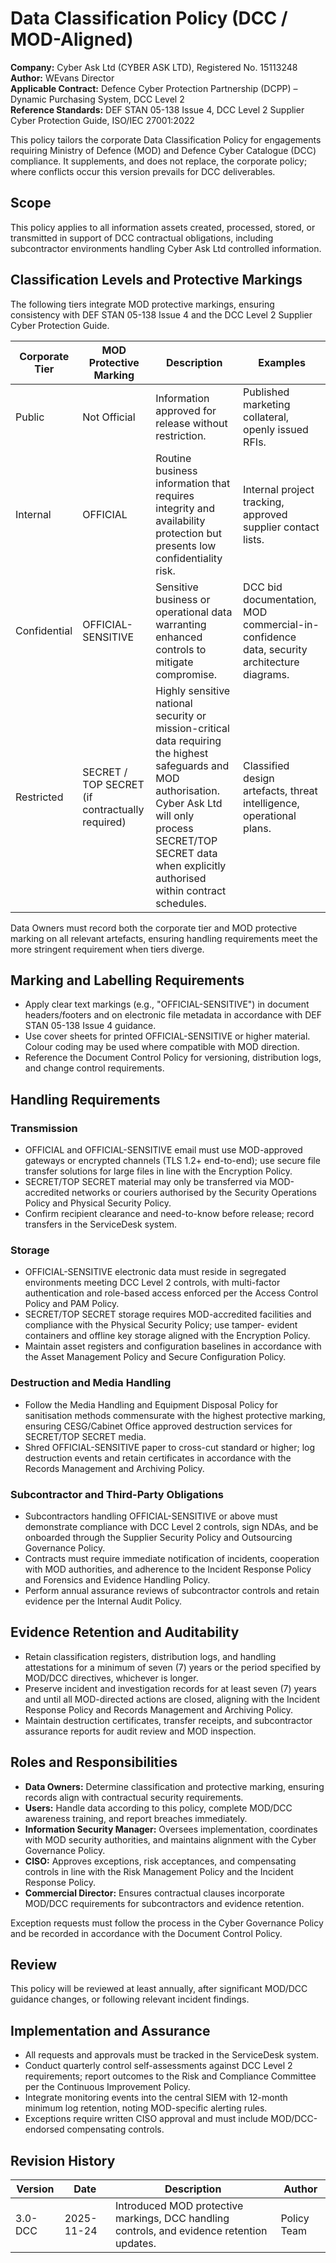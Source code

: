 # Data Classification Policy (DCC / MOD-Aligned)

**Company:** Cyber Ask Ltd (CYBER ASK LTD), Registered No. 15113248  
**Author:** WEvans Director  
**Applicable Contract:** Defence Cyber Protection Partnership (DCPP) – Dynamic Purchasing System, DCC Level 2  
**Reference Standards:** DEF STAN 05-138 Issue 4, DCC Level 2 Supplier Cyber Protection Guide, ISO/IEC 27001:2022

This policy tailors the corporate Data Classification Policy for engagements requiring Ministry of Defence (MOD) and Defence Cyber
Catalogue (DCC) compliance. It supplements, and does not replace, the corporate policy; where conflicts occur this version prevails
for DCC deliverables.

## Scope

This policy applies to all information assets created, processed, stored, or transmitted in support of DCC contractual obligations,
including subcontractor environments handling Cyber Ask Ltd controlled information.

## Classification Levels and Protective Markings

The following tiers integrate MOD protective markings, ensuring consistency with DEF STAN 05-138 Issue 4 and the DCC Level 2
Supplier Cyber Protection Guide.

| Corporate Tier | MOD Protective Marking | Description | Examples |
| -------------- | ---------------------- | ----------- | -------- |
| Public | Not Official | Information approved for release without restriction. | Published marketing collateral, openly issued RFIs. |
| Internal | OFFICIAL | Routine business information that requires integrity and availability protection but presents low confidentiality risk. | Internal project tracking, approved supplier contact lists. |
| Confidential | OFFICIAL-SENSITIVE | Sensitive business or operational data warranting enhanced controls to mitigate compromise. | DCC bid documentation, MOD commercial-in-confidence data, security architecture diagrams. |
| Restricted | SECRET / TOP SECRET (if contractually required) | Highly sensitive national security or mission-critical data requiring the highest safeguards and MOD authorisation. Cyber Ask Ltd will only process SECRET/TOP SECRET data when explicitly authorised within contract schedules. | Classified design artefacts, threat intelligence, operational plans. |

Data Owners must record both the corporate tier and MOD protective marking on all relevant artefacts, ensuring handling
requirements meet the more stringent requirement when tiers diverge.

## Marking and Labelling Requirements

- Apply clear text markings (e.g., "OFFICIAL-SENSITIVE") in document headers/footers and on electronic file metadata in accordance
  with DEF STAN 05-138 Issue 4 guidance.
- Use cover sheets for printed OFFICIAL-SENSITIVE or higher material. Colour coding may be used where compatible with MOD
  direction.
- Reference the Document Control Policy for versioning, distribution logs, and change control requirements.

## Handling Requirements

### Transmission
- OFFICIAL and OFFICIAL-SENSITIVE email must use MOD-approved gateways or encrypted channels (TLS 1.2+ end-to-end); use secure
  file transfer solutions for large files in line with the Encryption Policy.
- SECRET/TOP SECRET material may only be transferred via MOD-accredited networks or couriers authorised by the Security
  Operations Policy and Physical Security Policy.
- Confirm recipient clearance and need-to-know before release; record transfers in the ServiceDesk system.

### Storage
- OFFICIAL-SENSITIVE electronic data must reside in segregated environments meeting DCC Level 2 controls, with multi-factor
  authentication and role-based access enforced per the Access Control Policy and PAM Policy.
- SECRET/TOP SECRET storage requires MOD-accredited facilities and compliance with the Physical Security Policy; use tamper-
  evident containers and offline key storage aligned with the Encryption Policy.
- Maintain asset registers and configuration baselines in accordance with the Asset Management Policy and Secure Configuration
  Policy.

### Destruction and Media Handling
- Follow the Media Handling and Equipment Disposal Policy for sanitisation methods commensurate with the highest protective
  marking, ensuring CESG/Cabinet Office approved destruction services for SECRET/TOP SECRET media.
- Shred OFFICIAL-SENSITIVE paper to cross-cut standard or higher; log destruction events and retain certificates in accordance with
  the Records Management and Archiving Policy.

### Subcontractor and Third-Party Obligations
- Subcontractors handling OFFICIAL-SENSITIVE or above must demonstrate compliance with DCC Level 2 controls, sign NDAs, and be
  onboarded through the Supplier Security Policy and Outsourcing Governance Policy.
- Contracts must require immediate notification of incidents, cooperation with MOD authorities, and adherence to the Incident
  Response Policy and Forensics and Evidence Handling Policy.
- Perform annual assurance reviews of subcontractor controls and retain evidence per the Internal Audit Policy.

## Evidence Retention and Auditability

- Retain classification registers, distribution logs, and handling attestations for a minimum of seven (7) years or the period
  specified by MOD/DCC directives, whichever is longer.
- Preserve incident and investigation records for at least seven (7) years and until all MOD-directed actions are closed, aligning
  with the Incident Response Policy and Records Management and Archiving Policy.
- Maintain destruction certificates, transfer receipts, and subcontractor assurance reports for audit review and MOD inspection.

## Roles and Responsibilities

- **Data Owners:** Determine classification and protective marking, ensuring records align with contractual security requirements.
- **Users:** Handle data according to this policy, complete MOD/DCC awareness training, and report breaches immediately.
- **Information Security Manager:** Oversees implementation, coordinates with MOD security authorities, and maintains alignment
  with the Cyber Governance Policy.
- **CISO:** Approves exceptions, risk acceptances, and compensating controls in line with the Risk Management Policy and the
  Incident Response Policy.
- **Commercial Director:** Ensures contractual clauses incorporate MOD/DCC requirements for subcontractors and evidence retention.

Exception requests must follow the process in the Cyber Governance Policy and be recorded in accordance with the Document Control
Policy.

## Review

This policy will be reviewed at least annually, after significant MOD/DCC guidance changes, or following relevant incident
findings.

## Implementation and Assurance

- All requests and approvals must be tracked in the ServiceDesk system.
- Conduct quarterly control self-assessments against DCC Level 2 requirements; report outcomes to the Risk and Compliance Committee
  per the Continuous Improvement Policy.
- Integrate monitoring events into the central SIEM with 12-month minimum log retention, noting MOD-specific alerting rules.
- Exceptions require written CISO approval and must include MOD/DCC-endorsed compensating controls.

## Revision History

| Version | Date | Description | Author |
| ------- | ---------- | ----------- | ------ |
| 3.0-DCC | 2025-11-24 | Introduced MOD protective markings, DCC handling controls, and evidence retention updates. | Policy Team |
